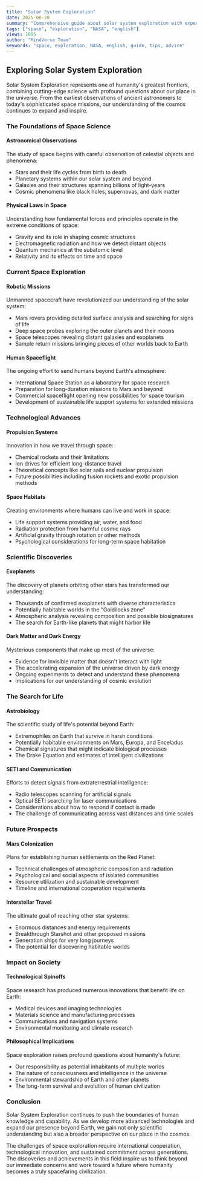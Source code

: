 ```yaml
---
title: "Solar System Exploration"
date: 2025-06-20
summary: "Comprehensive guide about solar system exploration with expert insights and practical advice."
tags: ["space", "exploration", "NASA", "english"]
views: 1095
author: "MindVerse Team"
keywords: "space, exploration, NASA, english, guide, tips, advice"
---
```

## Exploring Solar System Exploration

Solar System Exploration represents one of humanity's greatest frontiers, combining cutting-edge science with profound questions about our place in the universe. From the earliest observations of ancient astronomers to today's sophisticated space missions, our understanding of the cosmos continues to expand and inspire.

### The Foundations of Space Science

#### Astronomical Observations
The study of space begins with careful observation of celestial objects and phenomena:
- Stars and their life cycles from birth to death
- Planetary systems within our solar system and beyond
- Galaxies and their structures spanning billions of light-years
- Cosmic phenomena like black holes, supernovas, and dark matter

#### Physical Laws in Space
Understanding how fundamental forces and principles operate in the extreme conditions of space:
- Gravity and its role in shaping cosmic structures
- Electromagnetic radiation and how we detect distant objects
- Quantum mechanics at the subatomic level
- Relativity and its effects on time and space

### Current Space Exploration

#### Robotic Missions
Unmanned spacecraft have revolutionized our understanding of the solar system:
- Mars rovers providing detailed surface analysis and searching for signs of life
- Deep space probes exploring the outer planets and their moons
- Space telescopes revealing distant galaxies and exoplanets
- Sample return missions bringing pieces of other worlds back to Earth

#### Human Spaceflight
The ongoing effort to send humans beyond Earth's atmosphere:
- International Space Station as a laboratory for space research
- Preparation for long-duration missions to Mars and beyond
- Commercial spaceflight opening new possibilities for space tourism
- Development of sustainable life support systems for extended missions

### Technological Advances

#### Propulsion Systems
Innovation in how we travel through space:
- Chemical rockets and their limitations
- Ion drives for efficient long-distance travel
- Theoretical concepts like solar sails and nuclear propulsion
- Future possibilities including fusion rockets and exotic propulsion methods

#### Space Habitats
Creating environments where humans can live and work in space:
- Life support systems providing air, water, and food
- Radiation protection from harmful cosmic rays
- Artificial gravity through rotation or other methods
- Psychological considerations for long-term space habitation

### Scientific Discoveries

#### Exoplanets
The discovery of planets orbiting other stars has transformed our understanding:
- Thousands of confirmed exoplanets with diverse characteristics
- Potentially habitable worlds in the "Goldilocks zone"
- Atmospheric analysis revealing composition and possible biosignatures
- The search for Earth-like planets that might harbor life

#### Dark Matter and Dark Energy
Mysterious components that make up most of the universe:
- Evidence for invisible matter that doesn't interact with light
- The accelerating expansion of the universe driven by dark energy
- Ongoing experiments to detect and understand these phenomena
- Implications for our understanding of cosmic evolution

### The Search for Life

#### Astrobiology
The scientific study of life's potential beyond Earth:
- Extremophiles on Earth that survive in harsh conditions
- Potentially habitable environments on Mars, Europa, and Enceladus
- Chemical signatures that might indicate biological processes
- The Drake Equation and estimates of intelligent civilizations

#### SETI and Communication
Efforts to detect signals from extraterrestrial intelligence:
- Radio telescopes scanning for artificial signals
- Optical SETI searching for laser communications
- Considerations about how to respond if contact is made
- The challenge of communicating across vast distances and time scales

### Future Prospects

#### Mars Colonization
Plans for establishing human settlements on the Red Planet:
- Technical challenges of atmospheric composition and radiation
- Psychological and social aspects of isolated communities
- Resource utilization and sustainable development
- Timeline and international cooperation requirements

#### Interstellar Travel
The ultimate goal of reaching other star systems:
- Enormous distances and energy requirements
- Breakthrough Starshot and other proposed missions
- Generation ships for very long journeys
- The potential for discovering habitable worlds

### Impact on Society

#### Technological Spinoffs
Space research has produced numerous innovations that benefit life on Earth:
- Medical devices and imaging technologies
- Materials science and manufacturing processes
- Communications and navigation systems
- Environmental monitoring and climate research

#### Philosophical Implications
Space exploration raises profound questions about humanity's future:
- Our responsibility as potential inhabitants of multiple worlds
- The nature of consciousness and intelligence in the universe
- Environmental stewardship of Earth and other planets
- The long-term survival and evolution of human civilization

### Conclusion

Solar System Exploration continues to push the boundaries of human knowledge and capability. As we develop more advanced technologies and expand our presence beyond Earth, we gain not only scientific understanding but also a broader perspective on our place in the cosmos.

The challenges of space exploration require international cooperation, technological innovation, and sustained commitment across generations. The discoveries and achievements in this field inspire us to think beyond our immediate concerns and work toward a future where humanity becomes a truly spacefaring civilization.
